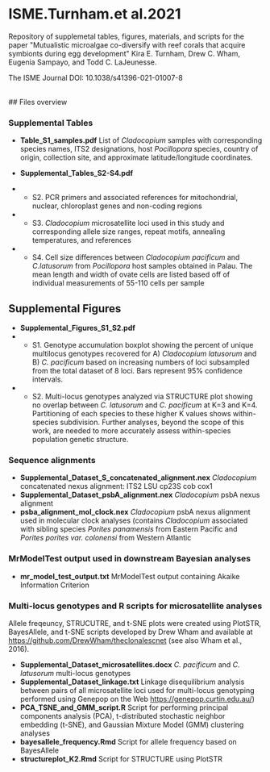 # ISME.Turnham.et al.2021
Repository of supplemetal tables, figures, materials, and scripts for the paper "Mutualistic microalgae co-diversify with reef corals that acquire symbionts during egg development" Kira E. Turnham, Drew C. Wham, Eugenia Sampayo, and Todd C. LaJeunesse. 

The ISME Journal
DOI: 10.1038/s41396-021-01007-8

<br />
## Files overview

### Supplemental Tables
* **Table_S1_samples.pdf** List of *Cladocopium* samples with corresponding species names, ITS2 designations, host *Pocillopora* species, country of
origin, collection site, and approximate latitude/longitude coordinates.

* **Supplemental_Tables_S2-S4.pdf** 
* * S2. PCR primers and associated references for mitochondrial, nuclear, chloroplast genes and non-coding regions
* * S3. *Cladocopium* microsatellite loci used in this study and corresponding allele size ranges, repeat motifs, annealing temperatures, and references
* * S4. Cell size differences between *Cladocopium pacificum* and *C.latusorum* from *Pocillopora* host samples obtained in Palau. The mean length and width of ovate cells are listed based off of individual measurements of 55-110 cells per sample

## Supplemental Figures
* **Supplemental_Figures_S1_S2.pdf** 
* * S1. Genotype accumulation boxplot showing the percent of unique multilocus genotypes recovered for A) *Cladocopium latusorum* and B) *C. pacificum* based on increasing numbers of loci subsampled from the total dataset of 8 loci. Bars represent 95% confidence intervals.
* * S2. Multi-locus genotypes analyzed via STRUCTURE plot showing no overlap between *C. latusorum* and *C. pacificum* at K=3 and K=4. Partitioning of each species to these higher K values shows within-species subdivision. Further analyses, beyond the scope of this work, are needed to more accurately assess within-species population genetic structure.

### Sequence alignments
* **Supplemental_Dataset_S_concatenated_alignment.nex** *Cladocopium* concatenated nexus alignment: ITS2 LSU cp23S cob cox1
* **Supplemental_Dataset_psbA_alignment.nex** *Cladocopium* psbA nexus alignment
* **psba_alignment_mol_clock.nex** *Cladocopium* psbA nexus alignment used in molecular clock analyses (contains *Cladocopium* associated with sibling species *Porites panamensis* from Eastern Pacific and *Porites porites var. colonensi* from Western Atlantic

### MrModelTest output used in downstream Bayesian analyses
* **mr_model_test_output.txt** MrModelTest output containing Akaike Information Criterion

### Multi-locus genotypes and R scripts for microsatellite analyses
Allele freqeuncy, STRUCUTRE, and t-SNE plots were created using PlotSTR, BayesAllele, and t-SNE scripts developed by Drew Wham and available at https://github.com/DrewWham/theclonalescnet (see also Wham et al., 2016).
* **Supplemental_Dataset_microsatellites.docx** *C. pacificum* and *C. latusorum* multi-locus genotypes
* **Supplemental_Dataset_linkage.txt** Linkage disequilibrium analysis between pairs of all microsatellite loci used for multi-locus genotyping performed using Genepop on the Web https://genepop.curtin.edu.au/)
* **PCA_TSNE_and_GMM_script.R** Script for performing principal components analysis (PCA), t-distributed stochastic neighbor embedding (t-SNE), and Gaussian Mixture Model (GMM) clustering analyses
* **bayesallele_frequency.Rmd** Script for allele frequency based on BayesAllele 
* **structureplot_K2.Rmd** Script for STRUCTURE using PlotSTR
